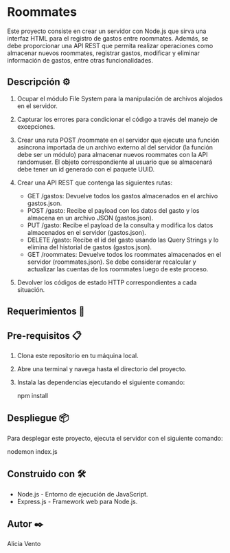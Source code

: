 # Roommates

Este proyecto consiste en crear un servidor con Node.js que sirva una interfaz HTML para el registro de gastos entre roommates. Además, se debe proporcionar una API REST que permita realizar operaciones como almacenar nuevos roommates, registrar gastos, modificar y eliminar información de gastos, entre otras funcionalidades.

## Descripción ⚙️

1. Ocupar el módulo File System para la manipulación de archivos alojados en el servidor.
2. Capturar los errores para condicionar el código a través del manejo de excepciones.
3. Crear una ruta POST /roommate en el servidor que ejecute una función asíncrona importada de un archivo externo al del servidor (la función debe ser un módulo) para almacenar nuevos roommates con la API randomuser. El objeto correspondiente al usuario que se almacenará debe tener un id generado con el paquete UUID.
4. Crear una API REST que contenga las siguientes rutas:

   - GET /gastos: Devuelve todos los gastos almacenados en el archivo gastos.json.
   - POST /gasto: Recibe el payload con los datos del gasto y los almacena en un archivo JSON (gastos.json).
   - PUT /gasto: Recibe el payload de la consulta y modifica los datos almacenados en el servidor (gastos.json).
   - DELETE /gasto: Recibe el id del gasto usando las Query Strings y lo elimina del historial de gastos (gastos.json).
   - GET /roommates: Devuelve todos los roommates almacenados en el servidor (roommates.json). Se debe considerar recalcular y actualizar las cuentas de los roommates luego de este proceso.

5. Devolver los códigos de estado HTTP correspondientes a cada situación.

## Requerimientos 🚀



## Pre-requisitos 📋

1. Clona este repositorio en tu máquina local.
2. Abre una terminal y navega hasta el directorio del proyecto.
3. Instala las dependencias ejecutando el siguiente comando:

   npm install

## Despliegue 📦

Para desplegar este proyecto, ejecuta el servidor con el siguiente comando:

   nodemon index.js

## Construido con 🛠️

- Node.js - Entorno de ejecución de JavaScript.
- Express.js - Framework web para Node.js.

## Autor ✒️

Alicia Vento